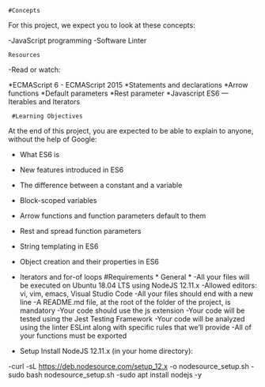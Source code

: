 	#Concepts
 For this project, we expect you to look at these concepts:

-JavaScript programming
-Software Linter


	Resources
 -Read or watch:

*ECMAScript 6 - ECMAScript 2015
*Statements and declarations
*Arrow functions
*Default parameters
*Rest parameter
*Javascript ES6 — Iterables and Iterators

     #Learning Objectives
 At the end of this project, you are expected to be able to explain to anyone, without the help of Google:

  * What ES6 is
  * New features introduced in ES6
  * The difference between a constant and a variable
  * Block-scoped variables
  * Arrow functions and function parameters default to them
  * Rest and spread function parameters
  * String templating in ES6
  * Object creation and their properties in ES6
  * Iterators and for-of loops
	#Requirements
		* General *
-All your files will be executed on Ubuntu 18.04 LTS using NodeJS 12.11.x
-Allowed editors: vi, vim, emacs, Visual Studio Code
-All your files should end with a new line
-A README.md file, at the root of the folder of the project, is mandatory
-Your code should use the js extension
-Your code will be tested using the Jest Testing Framework
-Your code will be analyzed using the linter ESLint along with specific rules that we’ll provide
-All of your functions must be exported

* Setup
Install NodeJS 12.11.x
(in your home directory):

-curl -sL https://deb.nodesource.com/setup_12.x -o nodesource_setup.sh
-sudo bash nodesource_setup.sh
-sudo apt install nodejs -y
